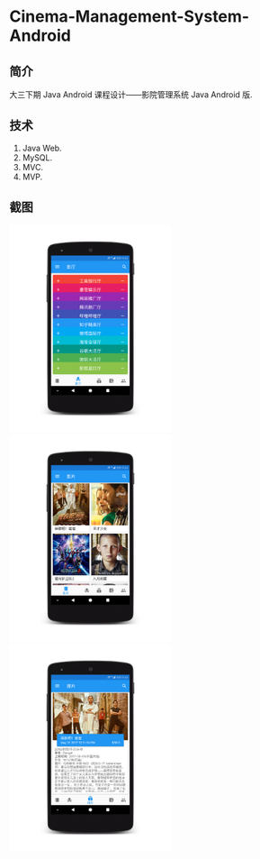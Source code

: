 # Cinema-Management-System-Android
## 简介
大三下期 Java Android 课程设计——影院管理系统 Java Android 版.

## 技术
1. Java Web.
2. MySQL.
3. MVC.
4. MVP.

## 截图

<img src="https://github.com/1anc3r/Cinema-Management-System-Android/blob/master/Screenshots/影厅.png?raw=true" width = "288" height = "369" alt="" /><img src="https://github.com/1anc3r/Cinema-Management-System-Android/blob/master/Screenshots/影片.png?raw=true" width = "288" height = "369" alt=""/><img src="https://github.com/1anc3r/Cinema-Management-System-Android/blob/master/Screenshots/影片详情.png?raw=true" width = "288" height = "369" alt=""/>
